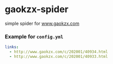 # gaokzx-spider

simple spider for www.gaokzx.com


### Example for `config.yml`

```yaml
links:
  - http://www.gaokzx.com/c/202001/40934.html
  - http://www.gaokzx.com/c/202001/40933.html
```